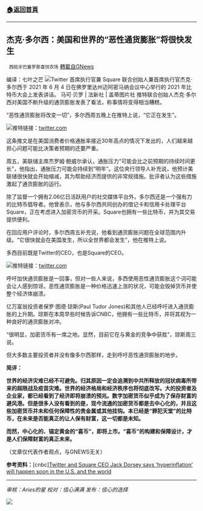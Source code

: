 ###  [:house:返回首頁](https://github.com/ourhimalayas/txt)
---


## 杰克·多尔西：美国和世界的“恶性通货膨胀”将很快发生
` 西班牙巴塞罗那喜悦农场` [轉載自GNews](https://gnews.org/zh-hans/1615089/)

编译：七叶之芒
![](https://assets.gnews.org/wp-content/uploads/2021/10/106915554-1626988283647-jack2.jpg)Twitter 首席执行官兼 Square 联合创始人兼首席执行官杰克·多尔西于 2021 年 6 月 4 日在佛罗里达州迈阿密马纳会议中心举行的 2021 年比特币大会上发表讲话。
马可·贝罗 | 法新社 | 盖蒂图片社
推特联合创始人杰克·多尔西对美国不断升级的通货膨胀发表了看法，称事情将变得相当糟糕。

“恶性通货膨胀将改变一切”，多尔西周五晚上在推特上说，“它正在发生”。

![](https://assets.gnews.org/wp-content/uploads/2021/10/unknown-3-10.png)推特链接：[twitter.com](https://twitter.com/jack/status/1451733913961783299?s=20)

这条推文是在美国消费者价格通胀率接近30年高点的情况下发出的，人们越来越担心问题可能比决策者预期的还要严重。

周五，美联储主席杰罗姆·鲍威尔承认，通胀压力“可能会比之前预期的持续时间更长”，他指出，通胀压力可能会持续到“明年”。这位央行领导人补充说，他预计美联储很快就会开始缩减，其为帮助经济而提供的非常规措施。批评者认为这些措施激起了通货膨胀的运行。

除了监督一个拥有2.06亿日活跃用户的社交媒体平台外，多尔西还是一个强有力的比特币倡导者。他曾表示，他与多尔西共同创办的借记卡和信用卡处理平台Square，正在考虑进入加密货币的开采。Square也拥有一些比特币，并为其交易提供便利。

在回应用户评论时，多尔西周五补充说，他看到通货膨胀问题在全球范围内升级。“它很快就会在美国发生，所以全世界都会发生”，他在推特上说。

多西目前既是Twitter的CEO，也是Square的CEO。

![](https://assets.gnews.org/wp-content/uploads/2021/10/unknown-4-9.png)推特链接：[twitter.com](https://twitter.com/oviosu/status/1451735320349736962?s=20)

呼吁加快通货膨胀是一回事，但对一些人来说，多西使用恶性通货膨胀这个词可能会让人感到惊讶。恶性通货膨胀是一种价格迅速上涨的状况，可能会毁掉货币并使整个经济体崩溃。

亿万富翁投资者保罗·图德·琼斯(Paul Tudor Jones)和其他人已经呼吁进入通货膨胀的上升期。琼斯在本周早些时候告诉CNBC，他拥有一些比特币，并将其视为一种良好的通货膨胀对冲。

“很明显，加密货币有一席之地。显然，目前它在与黄金的竞争中获胜”，琼斯周三说。

但大多数主要投资者并没有像多尔西那样，走到呼吁恶性通货膨胀的地步。

**简评：**

**世界的经济灾难已经不可避免。归其原因一定会追溯到中共所释放的冠状病毒所带来的超限战及疫苗灾难。世界的经济格局和经济秩序也将彻底改写。大的投资者及企业家，都已经看到了经济即将崩溃的预兆。数字加密货币似乎成为了保存财富的避风港。但是很多人没有看到的是，现今流通的加密货币都是去中心化的，并且这些加密货币并未和任何保障性的贵金属或其他挂钩。本已经是“罪犯天堂”的比特币，在未来是否能真正的让人保有财富，这一切都是未知。**

**而然，中心化的、锚定黄金的“喜币”，即将上市。“喜币”的构建和保障设计，才是人们保障财富的真正未来。**

（文章仅代表作者观点，与GNEWS无关）

**参考资料：**[cnbc][Twitter and Square CEO Jack Dorsey says ‘hyperinflation’ will happen soon in the U.S. and the world](https://www.cnbc.com/2021/10/23/twitter-and-square-ceo-jack-dorsey-says-hyperinflation-will-happen-soon-in-the-us-and-the-world.html)

* * *

*审核：Aries的星*
*校对：信心满满*
*发布：信心的选择*

![](https://assets.gnews.org/wp-content/uploads/2021/10/GNEWS_CH.-1-3.jpeg)

